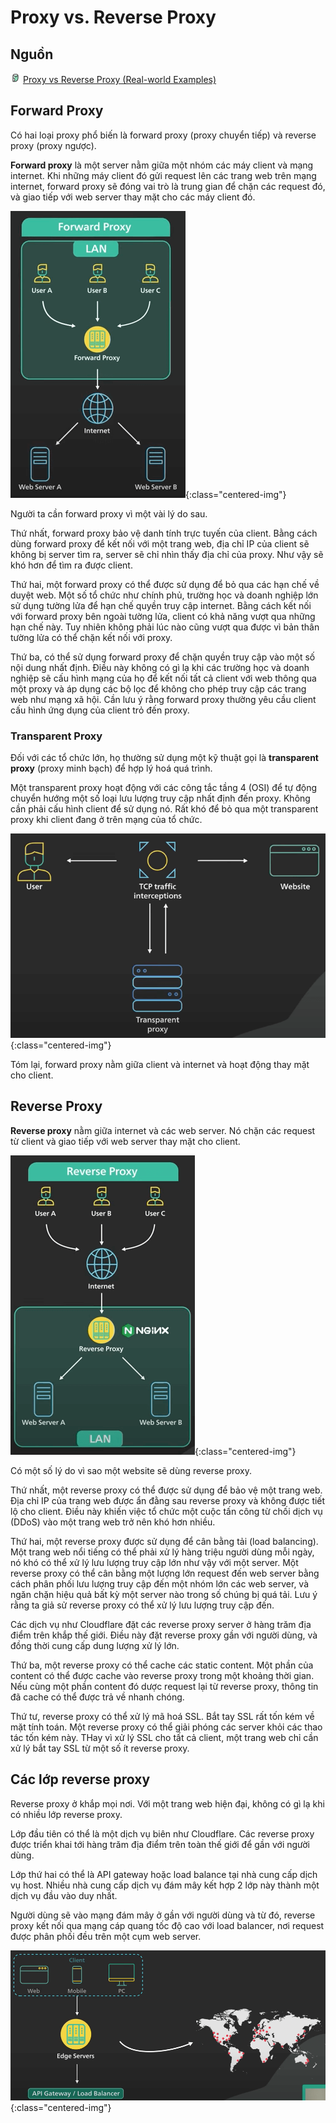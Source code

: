 # Proxy vs. Reverse Proxy

## Nguồn

<img src="../../assets/images/bytebytego.png" width="16" height="16"/> [Proxy vs Reverse Proxy (Real-world Examples)](https://www.youtube.com/watch?v=4NB0NDtOwIQ)

## Forward Proxy

Có hai loại proxy phổ biến là forward proxy (proxy chuyển tiếp) và reverse proxy (proxy ngược).

**Forward proxy** là một server nằm giữa một nhóm các máy client và mạng internet. Khi những máy client đó gửi request lên các trang web trên mạng internet, forward proxy sẽ đóng vai trò là trung gian để chặn các request đó, và giao tiếp với web server thay mặt cho các máy client đó.

![](../assets/ByteByteGo/proxy-vs-reverse-proxy/figure1.png){:class="centered-img"}

Người ta cần forward proxy vì một vài lý do sau.

Thứ nhất, forward proxy bảo vệ danh tính trực tuyến của client. Bằng cách dùng forward proxy để kết nối với một trang web, địa chỉ IP của client sẽ không bị server tìm ra, server sẽ chỉ nhìn thấy địa chỉ của proxy. Như vậy sẽ khó hơn để tìm ra được client.

Thứ hai, một forward proxy có thể được sử dụng để bỏ qua các hạn chế về duyệt web. Một số tổ chức như chính phủ, trường học và doanh nghiệp lớn sử dụng tường lửa để hạn chế quyền truy cập internet. Bằng cách kết nối với forward proxy bên ngoài tường lửa, client có khả năng vượt qua những hạn chế này. Tuy nhiên không phải lúc nào cũng vượt qua được vì bản thân tường lửa có thể chặn kết nối với proxy.

Thứ ba, có thể sử dụng forward proxy để chặn quyền truy cập vào một số nội dung nhất định. Điều này không có gì lạ khi các trường học và doanh nghiệp sẽ cấu hình mạng của họ để kết nối tất cả client với web thông qua một proxy và áp dụng các bộ lọc để không cho phép truy cập các trang web như mạng xã hội. Cần lưu ý rằng forward proxy thường yêu cầu client cấu hình ứng dụng của client trỏ đến proxy. 

### Transparent Proxy

Đối với các tổ chức lớn, họ thường sử dụng một kỹ thuật gọi là **transparent proxy** (proxy minh bạch) để hợp lý hoá quá trình.

Một transparent proxy hoạt động với các công tắc tầng 4 (OSI) để tự động chuyển hướng một số loại lưu lượng truy cập nhất định đến proxy. Không cần phải cấu hình client để sử dụng nó. Rất khó để bỏ qua một transparent proxy khi client đang ở trên mạng của tổ chức.

![](../assets/ByteByteGo/proxy-vs-reverse-proxy/figure2.png){:class="centered-img"}

Tóm lại, forward proxy nằm giữa client và internet và hoạt động thay mặt cho client.

## Reverse Proxy

**Reverse proxy** nằm giữa internet và các web server. Nó chặn các request từ client và giao tiếp với web server thay mặt cho client.

![](../assets/ByteByteGo/proxy-vs-reverse-proxy/figure3.png){:class="centered-img"}

Có một số lý do vì sao một website sẽ dùng reverse proxy.

Thứ nhất, một reverse proxy có thể được sử dụng để bảo vệ một trang web. Địa chỉ IP của trang web được ẩn đằng sau reverse proxy và không được tiết lộ cho client. Điều này khiến việc tổ chức một cuộc tấn công từ chối dịch vụ (DDoS) vào một trang web trở nên khó hơn nhiều.

Thứ hai, một reverse proxy được sử dụng để cân bằng tải (load balancing). Một trang web nổi tiếng có thể phải xử lý hàng triệu người dùng mỗi ngày, nó khó có thể xử lý lưu lượng truy cập lớn như vậy với một server. Một reverse proxy có thể cân bằng một lượng lớn request đến web server bằng cách phân phối lưu lượng truy cập đến một nhóm lớn các web server, và ngăn chặn hiệu quả bất kỳ một server nào trong số chúng bị quá tải. Lưu ý rằng ta giả sử reverse proxy có thể xử lý lưu lượng truy cập đến.

Các dịch vụ như Cloudflare đặt các reverse proxy server ở hàng trăm địa điểm trên khắp thế giới. Điều này đặt reverse proxy gần với người dùng, và đồng thời cung cấp dung lượng xử lý lớn.

Thứ ba, một reverse proxy có thể cache các static content. Một phần của content có thể được cache vào reverse proxy trong một khoảng thời gian. Nếu cùng một phần content đó dược request lại từ reverse proxy, thông tin đã cache có thể được trả về nhanh chóng.

Thứ tư, reverse proxy có thể xử lý mã hoá SSL. Bắt tay SSL rất tốn kém về mặt tính toán. Một reverse proxy có thể giải phóng các server khỏi các thao tác tốn kém này. THay vì xử lý SSL cho tất cả client, một trang web chỉ cần xử lý bắt tay SSL từ một số ít reverse proxy.

## Các lớp reverse proxy

Reverse proxy ở khắp mọi nơi. Với một trang web hiện đại, không có gì lạ khi có nhiều lớp reverse proxy. 

Lớp đầu tiên có thể là một dịch vụ biên như Cloudflare. Các reverse proxy được triển khai tới hàng trăm địa điểm trên toàn thế giới để gần với người dùng.

Lớp thứ hai có thể là API gateway hoặc load balance tại nhà cung cấp dịch vụ host. Nhiều nhà cung cấp dịch vụ đám mây kết hợp 2 lớp này thành một dịch vụ đầu vào duy nhất.

Người dùng sẽ vào mạng đám mây ở gần với người dùng và từ đó, reverse proxy kết nối qua mạng cáp quang tốc độ cao với load balancer, nơi request được phân phối đều trên một cụm web server.

![](../assets/ByteByteGo/proxy-vs-reverse-proxy/figure4.png){:class="centered-img"}
